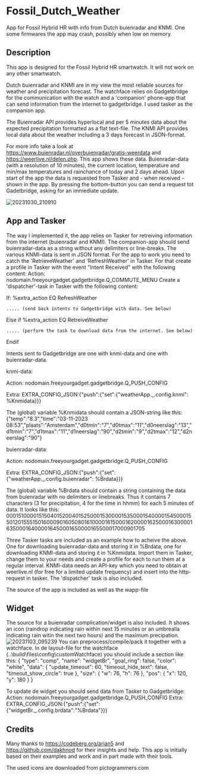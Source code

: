 # Fossil_Dutch_Weather
App for Fossil Hybrid HR with info from Dutch buienradar and KNMI. One some firmwares the app may crash, possibly when low on memory.

## Description
This app is designed for the Fossil Hybrid HR smartwatch. It will not work on any other smartwatch.

Dutch buienradar and KNMI are in my view the most reliable sources for weather and precipitation forecast. The watchface relies on Gadgetbridge for the communication with the watch and a 'companion' phone-app that can send information from the internet to gadgetbridge. I used tasker as the companion app.

The Buienradar API provides hyperlocal and per 5 minutes data about the expected precipitation formatted as a flat text-file.
The KNMI API provides local data about the weather including a 3 days forecast in JSON-format.

For more info take a look at https://www.buienradar.nl/overbuienradar/gratis-weerdata and https://weerlive.nl/delen.php.
This app shows these data. Buienradar-data (with a resolution of 10 minutes), the current location, temperature and min/max temperatures and rainchance of today and 2 days ahead. Upon start of the app the data is requested from Tasker and - when received - shown in the app. By pressing the bottom-button you can send a request tot Gadetbridge, asking for an immediate update.

![20231030_210910](https://github.com/gjkrediet/Fossil_Dutch_Weather/assets/20277013/0a551bd6-476c-4f9a-9e88-a997acc0b83b)

## App and Tasker
The way I implemented it, the app relies on Tasker for retreiving information from the internet (buienradar and KNMI). The companion-app should send buienradar-data as a string without any delimiters or line-breaks. The various KNMI-data is sent in JSON format.
For the app to work you need to catch the 'RetrieveWeather' and 'RefreshWeather' in Tasker.
For that create a profile in Tasker with the event "Intent Received" with the following content:
Action: nodomain.freeyourgadget.gadgetbridge.Q_COMMUTE_MENU
Create a 'dispatcher'-task in Tasker with the following content:

If: %extra_action EQ RefreshWeather

	..... (send back intents to Gadgetbridge with data. See below)
 
Else if %extra_action EQ RetreiveWeather

	..... (perform the task to download data from the internet. See below)
 
Endif

Intents sent to Gadgetbridge are one with knmi-data and one with buienradar-data. 

knmi-data:

Action: nodomain.freeyourgadget.gadgetbridge.Q_PUSH_CONFIG

Extra: EXTRA_CONFIG_JSON:{"push":{"set":{"weatherApp._.config.knmi": %Knmidata}}}

The (global) variable %Knmidata should contain a JSON-string like this: {"temp":"8.3","time":"03-11-2023 08:53","plaats":"Amsterdam","d0tmin":"7","d0tmax":"11","d0neerslag":"13","d1tmin":"7","d1tmax":"11","d1neerslag":"90","d2tmin":"9","d2tmax":"12","d2neerslag":"90"}

buienradar-data:

Action: nodomain.freeyourgadget.gadgetbridge.Q_PUSH_CONFIG

Extra: EXTRA_CONFIG_JSON:{"push":{"set":{"weatherApp._.config.buienradar": %Brdata}}}
	
The (global) variable %Brdata should contain a string containing the data from buienradar with no delimiters or linebreaks. Thus it contains 7 characters (3 for precipitation, 4 for the time in hhmm) for each 5 minutes of data. It looks like this: 000151000015150401520040152500015300001535000154000015450001550120155515016000901605080161000016150001620000162500016300001635000164000016450001650000165500017000901705

Three Tasker tasks are included as an example how to acheive the above. One for downloading buienradar-data and storing it in %Brdata, one for downloading KNMI-data and storing it in %Knmidata. Import them in Tasker, change them to your needs and create a profile for each to run them at a regular interval. KNMI-data needs an API-key which you need to obtain at weerlive.nl (for free for a limited update frequency) and insert into the http-request in tasker. The 'dispatcher' task is also included. 

The source of the app is included as well as the wapp-file

## Widget
The source for a buienradar complication/widget is also included. It shows an icon (raindrop indicating rain within next 15 minutes or an umbrealla indicating rain witin the next two hours) and the maximum precipation. 
![20231103_095239](https://github.com/gjkrediet/Fossil_Dutch_Weather/assets/20277013/48a5caf3-940a-4c5f-a4a4-0ec001263711)
You can preprocess/compile/pack it together with a watchface. In de layout-file for the watchface (..\build\files\config\customWatchface) you should include a section like this:
{
"type": "comp",
 "name": "widgetBr",
 "goal_ring": false,
 "color": "white",
 "data": {
 "update_timeout": 60,
 "timeout_hide_text": false,
 "timeout_show_circle": true
 },
 "size": {
 "w": 76,
 "h": 76
 },
 "pos": {
 "x": 120,
 "y": 180
 }
}

To update de widget you should send data from Tasker to Gadgetbridge:
Action: nodomain.freeyourgadget.gadgetbridge.Q_PUSH_CONFIG
Extra: EXTRA_CONFIG_JSON:{"push":{"set":{"widgetBr._.config.brdata":"%Brdata"}}}

## Credits
Many thanks to https://codeberg.org/arjan5 and https://github.com/dakhnod for their insights and help. This app is initially based on their examples and work and in part made with their tools.

The used icons are downloaded from pictogrammers.com
